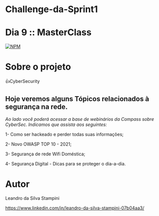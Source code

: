 # Challenge-da-Sprint1
# Dia 9 :: MasterClass

[![NPM](https://img.shields.io/npm/l/react)](https://github.com/LeandrodaSilvaStampini/Challenge-da-Sprint-1/blob/main/LICENSE)
# Sobre o projeto
👍CyberSecurity



## Hoje veremos alguns Tópicos relacionados à segurança na rede.

*Ao lado você poderá acessar a base de webinários da Compass sobre CyberSec. Indicamos que assista aos seguintes:*

1- Como ser hackeado e perder todas suas informações;

2- Novo OWASP TOP 10 - 2021;

3- Segurança de rede Wifi Doméstica;

4- Segurança Digital - Dicas para se proteger o dia-a-dia.


# Autor

Leandro da Silva Stampini

https://www.linkedin.com/in/leandro-da-silva-stampini-07b04aa3/
